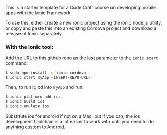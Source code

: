 This is a starter template for a Code Craft course on developing mobile apps with the Ionic Framework.

To use this, either create a new ionic project using the ionic node.js utility, or copy and paste this into an existing Cordova project and download a release of Ionic separately.

### With the Ionic tool:

Add the URL to this github repo as the last parameter to the `ionic start` command:

```bash
$ sudo npm install -g ionic cordova
$ ionic start myApp <INSERT-REPO-URL>
```

Then, to run it, cd into `myApp` and run:

```bash
$ ionic platform add ios
$ ionic build ios
$ ionic emulate ios
```

Substitute ios for android if not on a Mac, but if you can, the ios development toolchain is a lot easier to work with until you need to do anything custom to Android.
